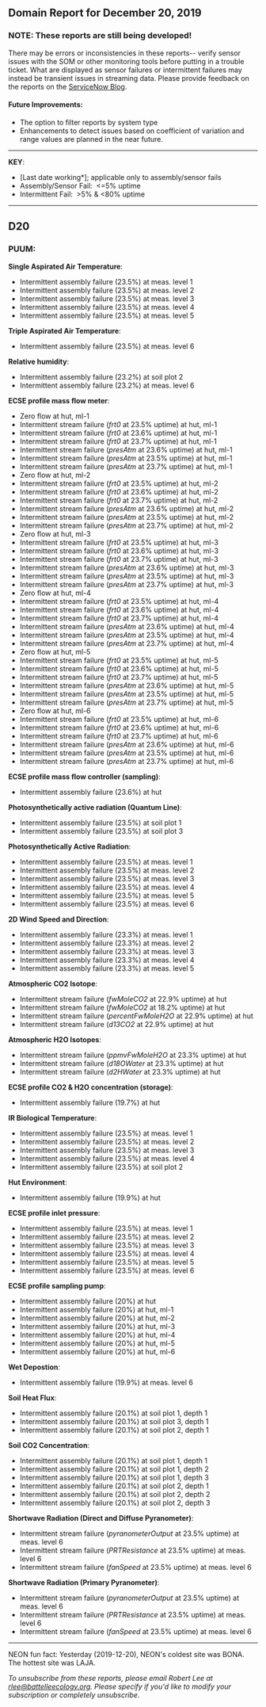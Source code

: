 ## Domain Report for December 20, 2019


### NOTE: These reports are still being developed!
There may be errors or inconsistencies in these reports-- verify sensor issues with the SOM or other monitoring tools before putting in a trouble ticket. What are displayed as sensor failures or intermittent failures may instead be transient issues in streaming data.
Please provide feedback on the reports on the [ServiceNow Blog](https://neon.service-now.com/community?id=community_blog&sys_id=9b4fbe8adbed734017ecf9041d9619be).

#### Future Improvements: 
 - The option to filter reports by system type 
 - Enhancements to detect issues based on coefficient of variation and range values are planned in the near future.

***

**KEY**:

 - [Last date working*]; applicable only to assembly/sensor fails
 - Assembly/Sensor Fail:&nbsp;&nbsp;<=5% uptime
 - Intermittent Fail:&nbsp;&nbsp;>5% & <80% uptime

***
## D20

### PUUM:

**Single Aspirated Air Temperature**:
 - Intermittent assembly failure (23.5%) at meas. level 1
 - Intermittent assembly failure (23.5%) at meas. level 2
 - Intermittent assembly failure (23.5%) at meas. level 3
 - Intermittent assembly failure (23.5%) at meas. level 4
 - Intermittent assembly failure (23.5%) at meas. level 5

**Triple Aspirated Air Temperature**:
 - Intermittent assembly failure (23.5%) at meas. level 6

**Relative humidity**:
 - Intermittent assembly failure (23.2%) at soil plot 2
 - Intermittent assembly failure (23.2%) at meas. level 6

**ECSE profile mass flow meter**:
 - Zero flow at hut, ml-1
 - Intermittent stream failure (_frt0_ at 23.5% uptime) at hut, ml-1
 - Intermittent stream failure (_frt0_ at 23.6% uptime) at hut, ml-1
 - Intermittent stream failure (_frt0_ at 23.7% uptime) at hut, ml-1
 - Intermittent stream failure (_presAtm_ at 23.6% uptime) at hut, ml-1
 - Intermittent stream failure (_presAtm_ at 23.5% uptime) at hut, ml-1
 - Intermittent stream failure (_presAtm_ at 23.7% uptime) at hut, ml-1
 - Zero flow at hut, ml-2
 - Intermittent stream failure (_frt0_ at 23.5% uptime) at hut, ml-2
 - Intermittent stream failure (_frt0_ at 23.6% uptime) at hut, ml-2
 - Intermittent stream failure (_frt0_ at 23.7% uptime) at hut, ml-2
 - Intermittent stream failure (_presAtm_ at 23.6% uptime) at hut, ml-2
 - Intermittent stream failure (_presAtm_ at 23.5% uptime) at hut, ml-2
 - Intermittent stream failure (_presAtm_ at 23.7% uptime) at hut, ml-2
 - Zero flow at hut, ml-3
 - Intermittent stream failure (_frt0_ at 23.5% uptime) at hut, ml-3
 - Intermittent stream failure (_frt0_ at 23.6% uptime) at hut, ml-3
 - Intermittent stream failure (_frt0_ at 23.7% uptime) at hut, ml-3
 - Intermittent stream failure (_presAtm_ at 23.6% uptime) at hut, ml-3
 - Intermittent stream failure (_presAtm_ at 23.5% uptime) at hut, ml-3
 - Intermittent stream failure (_presAtm_ at 23.7% uptime) at hut, ml-3
 - Zero flow at hut, ml-4
 - Intermittent stream failure (_frt0_ at 23.5% uptime) at hut, ml-4
 - Intermittent stream failure (_frt0_ at 23.6% uptime) at hut, ml-4
 - Intermittent stream failure (_frt0_ at 23.7% uptime) at hut, ml-4
 - Intermittent stream failure (_presAtm_ at 23.6% uptime) at hut, ml-4
 - Intermittent stream failure (_presAtm_ at 23.5% uptime) at hut, ml-4
 - Intermittent stream failure (_presAtm_ at 23.7% uptime) at hut, ml-4
 - Zero flow at hut, ml-5
 - Intermittent stream failure (_frt0_ at 23.5% uptime) at hut, ml-5
 - Intermittent stream failure (_frt0_ at 23.6% uptime) at hut, ml-5
 - Intermittent stream failure (_frt0_ at 23.7% uptime) at hut, ml-5
 - Intermittent stream failure (_presAtm_ at 23.6% uptime) at hut, ml-5
 - Intermittent stream failure (_presAtm_ at 23.5% uptime) at hut, ml-5
 - Intermittent stream failure (_presAtm_ at 23.7% uptime) at hut, ml-5
 - Zero flow at hut, ml-6
 - Intermittent stream failure (_frt0_ at 23.5% uptime) at hut, ml-6
 - Intermittent stream failure (_frt0_ at 23.6% uptime) at hut, ml-6
 - Intermittent stream failure (_frt0_ at 23.7% uptime) at hut, ml-6
 - Intermittent stream failure (_presAtm_ at 23.6% uptime) at hut, ml-6
 - Intermittent stream failure (_presAtm_ at 23.5% uptime) at hut, ml-6
 - Intermittent stream failure (_presAtm_ at 23.7% uptime) at hut, ml-6

**ECSE profile mass flow controller (sampling)**:
 - Intermittent assembly failure (23.6%) at hut

**Photosynthetically active radiation (Quantum Line)**:
 - Intermittent assembly failure (23.5%) at soil plot 1
 - Intermittent assembly failure (23.5%) at soil plot 3

**Photosynthetically Active Radiation**:
 - Intermittent assembly failure (23.5%) at meas. level 1
 - Intermittent assembly failure (23.5%) at meas. level 2
 - Intermittent assembly failure (23.5%) at meas. level 3
 - Intermittent assembly failure (23.5%) at meas. level 4
 - Intermittent assembly failure (23.5%) at meas. level 5
 - Intermittent assembly failure (23.5%) at meas. level 6

**2D Wind Speed and Direction**:
 - Intermittent assembly failure (23.3%) at meas. level 1
 - Intermittent assembly failure (23.3%) at meas. level 2
 - Intermittent assembly failure (23.3%) at meas. level 3
 - Intermittent assembly failure (23.3%) at meas. level 4
 - Intermittent assembly failure (23.3%) at meas. level 5

**Atmospheric CO2 Isotope**:
 - Intermittent stream failure (_fwMoleCO2_ at 22.9% uptime) at hut
 - Intermittent stream failure (_fwMoleCO2_ at 18.2% uptime) at hut
 - Intermittent stream failure (_percentFwMoleH2O_ at 22.9% uptime) at hut
 - Intermittent stream failure (_d13CO2_ at 22.9% uptime) at hut

**Atmospheric H2O Isotopes**:
 - Intermittent stream failure (_ppmvFwMoleH2O_ at 23.3% uptime) at hut
 - Intermittent stream failure (_d18OWater_ at 23.3% uptime) at hut
 - Intermittent stream failure (_d2HWater_ at 23.3% uptime) at hut

**ECSE profile CO2 & H2O concentration (storage)**:
 - Intermittent assembly failure (19.7%) at hut

**IR Biological Temperature**:
 - Intermittent assembly failure (23.5%) at meas. level 1
 - Intermittent assembly failure (23.5%) at meas. level 2
 - Intermittent assembly failure (23.5%) at meas. level 3
 - Intermittent assembly failure (23.5%) at meas. level 4
 - Intermittent assembly failure (23.5%) at soil plot 2

**Hut Environment**:
 - Intermittent assembly failure (19.9%) at hut

**ECSE profile inlet pressure**:
 - Intermittent assembly failure (23.5%) at meas. level 1
 - Intermittent assembly failure (23.5%) at meas. level 2
 - Intermittent assembly failure (23.5%) at meas. level 3
 - Intermittent assembly failure (23.5%) at meas. level 4
 - Intermittent assembly failure (23.5%) at meas. level 5
 - Intermittent assembly failure (23.5%) at meas. level 6

**ECSE profile sampling pump**:
 - Intermittent assembly failure (20%) at hut
 - Intermittent assembly failure (20%) at hut, ml-1
 - Intermittent assembly failure (20%) at hut, ml-2
 - Intermittent assembly failure (20%) at hut, ml-3
 - Intermittent assembly failure (20%) at hut, ml-4
 - Intermittent assembly failure (20%) at hut, ml-5
 - Intermittent assembly failure (20%) at hut, ml-6

**Wet Depostion**:
 - Intermittent assembly failure (19.9%) at meas. level 6

**Soil Heat Flux**:
 - Intermittent assembly failure (20.1%) at soil plot 1, depth 1
 - Intermittent assembly failure (20.1%) at soil plot 3, depth 1
 - Intermittent assembly failure (20.1%) at soil plot 2, depth 1

**Soil CO2 Concentration**:
 - Intermittent assembly failure (20.1%) at soil plot 1, depth 1
 - Intermittent assembly failure (20.1%) at soil plot 1, depth 2
 - Intermittent assembly failure (20.1%) at soil plot 1, depth 3
 - Intermittent assembly failure (20.1%) at soil plot 2, depth 1
 - Intermittent assembly failure (20.1%) at soil plot 2, depth 2
 - Intermittent assembly failure (20.1%) at soil plot 2, depth 3

**Shortwave Radiation (Direct and Diffuse Pyranometer)**:
 - Intermittent stream failure (_pyranometerOutput_ at 23.5% uptime) at meas. level 6
 - Intermittent stream failure (_PRTResistance_ at 23.5% uptime) at meas. level 6
 - Intermittent stream failure (_fanSpeed_ at 23.5% uptime) at meas. level 6

**Shortwave Radiation (Primary Pyranometer)**:
 - Intermittent stream failure (_pyranometerOutput_ at 23.5% uptime) at meas. level 6
 - Intermittent stream failure (_PRTResistance_ at 23.5% uptime) at meas. level 6
 - Intermittent stream failure (_fanSpeed_ at 23.5% uptime) at meas. level 6

***
NEON fun fact: Yesterday (2019-12-20), NEON's coldest site was BONA. The hottest site was LAJA.

_To unsubscribe from these reports, please email Robert Lee at rlee@battelleecology.org. Please specify if you'd like to modify your subscription or completely unsubscribe._
